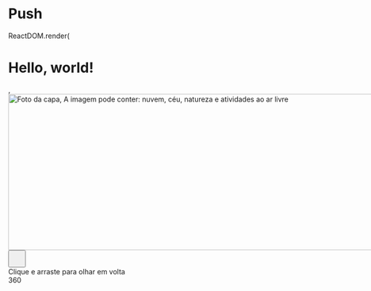 # Push
ReactDOM.render(
  <h1>Hello, world!</h1>,
  <div id="contentCol" class="clearfix"><div id="contentArea" role="main"><div class="_5h60" id="pagelet_timeline_main_column" data-referrer="pagelet_timeline_main_column" data-gt="{&quot;profile_owner&quot;:&quot;100000214943927&quot;,&quot;ref&quot;:&quot;timeline:photos_all&quot;}"><div class="_5h60" id="timeline_top_section" data-referrer="timeline_top_section"><div class="fbTimelineTopSectionBase _6-d"><div class="_5h60" id="pagelet_above_header_timeline" data-referrer="pagelet_above_header_timeline"></div><div id="above_header_timeline_placeholder"></div><div class="fbTimelineSection fbTimelineTopSection"><div id="fbProfileCover"><div class="cover" id="u_fetchstream_4_3"><span class="coverWrap coverImage" id="u_fetchstream_4_1" data-cropped="1"><div class="coverPhotoImg photo"><div class="_31bl"><div class="_183c" style="width:851px;height:315px;"><a rel="theater" ajaxify="https://www.facebook.com/photo.php?fbid=2292859310731211&amp;set=a.611371325546693&amp;type=3&amp;size=1024%2C341&amp;source=10&amp;player_origin=profile" data-ploi="https://scontent.fjoi2-1.fna.fbcdn.net/v/t1.0-9/39931673_2292859314064544_339409734731825152_o.jpg?_nc_cat=0&amp;_nc_eui2=AeH5hqQ6R-d6hdlaySyPlXOMp3IkiESeuFXqrh6eE2aWoNqye2UrU1qFv_Y4V5eX6Zd0ByezWaCuiGKKLmA9nDR6apFETd4cHqm_2bx1Y148zw&amp;oh=8f9ab7b00b558ba85e9f2760ea156219&amp;oe=5C2FBE71" data-plsi="https://scontent.fjoi2-1.fna.fbcdn.net/v/t1.0-9/39982254_2292859317397877_7780015716886904832_n.jpg?_nc_cat=0&amp;_nc_eui2=AeE41pGHZUlIx8NxSX3bxjf2dmxgLuiFJj4FB-AqJuGduJcvrscGby-J7c7Ytt3-mhDeVY0VwQRh2VWcE4aP5SSVHgUgmM2ypODdzy-UZlNzkg&amp;oh=5642cd19b44df4b144e0e663f08496e2&amp;oe=5C1DF169" class="_1elq" data-render-location="cover_photo_surface" href="https://www.facebook.com/photo.php?fbid=2292859310731211&amp;set=a.611371325546693&amp;type=3" style="width:851px;height:315px;" id="u_fetchstream_4_4"><img class="coverPhotoImg photo img hidden_elem" src="https://scontent.fjoi2-1.fna.fbcdn.net/v/t1.0-9/c0.0.851.315/p851x315/39931673_2292859314064544_339409734731825152_o.jpg?_nc_cat=0&amp;_nc_eui2=AeH5hqQ6R-d6hdlaySyPlXOMp3IkiESeuFXqrh6eE2aWoNqye2UrU1qFv_Y4V5eX6Zd0ByezWaCuiGKKLmA9nDR6apFETd4cHqm_2bx1Y148zw&amp;oh=c454aa022a35230143224832fbbafdf4&amp;oe=5C30CFCE" style="left:0px;height:100%;" data-fbid="2292859310731211" alt="Foto da capa, A imagem pode conter: nuvem, céu, natureza e atividades ao ar livre" id="u_fetchstream_4_5"></a><div class="_31bn" id="u_fetchstream_4_6"><div class="_3o6m _5nxw sphericalPhotoWrapper"><div class="_4trl"><div class=" _4trl"><canvas width="851" height="315" class="_5nxw" data-id="js_bj"></canvas></div></div><div class="_5nxw _25i_" tabindex="0" aria-label="A imagem pode conter: nuvem, céu, natureza e atividades ao ar livre" style=""></div><button class="_17az sphericalHeadingIndicator" style="width: 35px; height: 35px;"><div class="_17a-"><canvas class="_5nxw _17ay" width="35" height="35"></canvas></div></button><div class="_3bxe _2660"><div class="_2661"><div class="_2663"><div class="_2664"><div class="_15nj"></div><div class="_2665"><div class="_2666"></div><div class="_2667"></div></div><div class="_266m"></div></div></div></div><div class="_2662">Clique e arraste para olhar em volta</div></div></div></div><div class="_1zvy _4z8s hidden_elem" id="u_fetchstream_4_7"><div class="_4z8q"><div class="_4z8r"><div class="_4z8t"></div><div class="_4z8u"></div></div><div class="_4z8v"><span class="_4z8w">360</span></div></div></div></div></div></div><img class="coverChangeThrobber img" src="https://static.xx.fbcdn.net/rsrc.php/v3/yk/r/LOOn0JtHNzb.gif?
